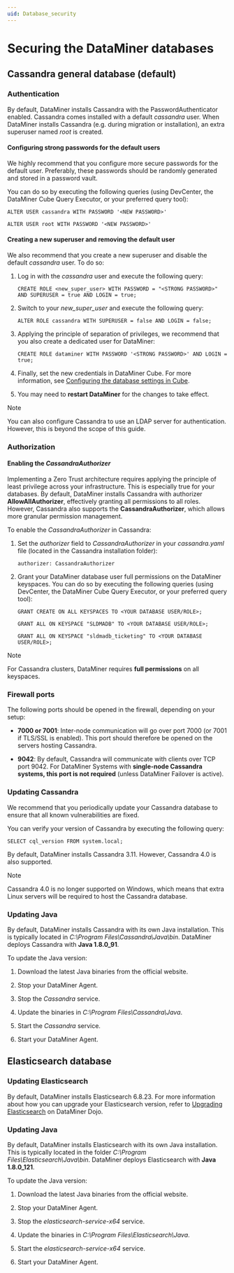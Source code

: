 ```yaml
---
uid: Database_security
---
```


# Securing the DataMiner databases

## Cassandra general database (default)

### Authentication

By default, DataMiner installs Cassandra with the PasswordAuthenticator enabled. Cassandra comes installed with a default *cassandra* user. When DataMiner installs Cassandra (e.g. during migration or installation), an extra superuser named *root* is created.

#### Configuring strong passwords for the default users

We highly recommend that you configure more secure passwords for the default user. Preferably, these passwords should be randomly generated and stored in a password vault.

You can do so by executing the following queries (using DevCenter, the DataMiner Cube Query Executor, or your preferred query tool):

`ALTER USER cassandra WITH PASSWORD '<NEW PASSWORD>'`

`ALTER USER root WITH PASSWORD '<NEW PASSWORD>'`

#### Creating a new superuser and removing the default user

We also recommend that you create a new superuser and disable the default *cassandra* user. To do so:

1. Log in with the *cassandra* user and execute the following query:

   `CREATE ROLE <new_super_user> WITH PASSWORD = "<STRONG PASSWORD>" AND SUPERUSER = true AND LOGIN = true;`

1. Switch to your *new_super_user* and execute the following query:

   `ALTER ROLE cassandra WITH SUPERUSER = false AND LOGIN = false;`

1. Applying the principle of separation of privileges, we recommend that you also create a dedicated user for DataMiner:

   `CREATE ROLE dataminer WITH PASSWORD '<STRONG PASSWORD>' AND LOGIN = true;`

1. Finally, set the new credentials in DataMiner Cube. For more information, see [Configuring the database settings in Cube](xref:Configuring_the_database_settings_in_Cube).

1. You may need to **restart DataMiner** for the changes to take effect.

> [!NOTE]
> You can also configure Cassandra to use an LDAP server for authentication. However, this is beyond the scope of this guide.

### Authorization

#### Enabling the *CassandraAuthorizer*

Implementing a Zero Trust architecture requires applying the principle of least privilege across your infrastructure. This is especially true for your databases. By default, DataMiner installs Cassandra with authorizer **AllowAllAuthorizer**, effectively granting all permissions to all roles. However, Cassandra also supports the **CassandraAuthorizer**, which allows more granular permission management.

To enable the *CassandraAuthorizer* in Cassandra:

1. Set the *authorizer* field to *CassandraAuthorizer* in your *cassandra.yaml* file (located in the Cassandra installation folder):

   `authorizer: CassandraAuthorizer`

1. Grant your DataMiner database user full permissions on the DataMiner keyspaces. You can do so by executing the following queries (using DevCenter, the DataMiner Cube Query Executor, or your preferred query tool):

   `GRANT CREATE ON ALL KEYSPACES TO <YOUR DATABASE USER/ROLE>;`

   `GRANT ALL ON KEYSPACE "SLDMADB" TO <YOUR DATABASE USER/ROLE>;`

   `GRANT ALL ON KEYSPACE "sldmadb_ticketing" TO <YOUR DATABASE USER/ROLE>;`

> [!NOTE]
> For Cassandra clusters, DataMiner requires **full permissions** on all keyspaces.

<!-- TODO encryption
### Client-Node Encryption

### Inter-Node Encryption

### Encryption at rest
-->
### Firewall ports

The following ports should be opened in the firewall, depending on your setup:

- **7000 or 7001**: Inter-node communication will go over port 7000 (or 7001 if TLS/SSL is enabled). This port should therefore be opened on the servers hosting Cassandra.

- **9042**: By default, Cassandra will communicate with clients over TCP port 9042. For DataMiner Systems with **single-node Cassandra systems, this port is not required** (unless DataMiner Failover is active).

### Updating Cassandra

We recommend that you periodically update your Cassandra database to ensure that all known vulnerabilities are fixed.

You can verify your version of Cassandra by executing the following query:

`SELECT cql_version FROM system.local;`

By default, DataMiner installs Cassandra 3.11. However, Cassandra 4.0 is also supported.

> [!NOTE]
> Cassandra 4.0 is no longer supported on Windows, which means that extra Linux servers will be required to host the Cassandra database.

### Updating Java

By default, DataMiner installs Cassandra with its own Java installation. This is typically located in *C:\Program Files\Cassandra\Java\bin*. DataMiner deploys Cassandra with **Java 1.8.0_91**.

To update the Java version:

1. Download the latest Java binaries from the official website.

1. Stop your DataMiner Agent.

1. Stop the *Cassandra* service.

1. Update the binaries in *C:\Program Files\Cassandra\Java*.

1. Start the *Cassandra* service.

1. Start your DataMiner Agent.

## Elasticsearch database

<!-- TODO: enable authentication -->
<!-- TODO: enable TLS encryption -->

### Updating Elasticsearch

By default, DataMiner installs Elasticsearch 6.8.23. For more information about how you can upgrade your Elasticsearch version, refer to [Upgrading Elasticsearch](https://community.dataminer.services/documentation/upgrading-elasticsearch-from-one-minor-version-to-another/) on DataMiner Dojo.

### Updating Java

By default, DataMiner installs Elasticsearch with its own Java installation. This is typically located in the folder *C:\Program Files\Elasticsearch\Java\bin*. DataMiner deploys Elasticsearch with **Java 1.8.0_121**.

To update the Java version:

1. Download the latest Java binaries from the official website.

1. Stop your DataMiner Agent.

1. Stop the *elasticsearch-service-x64* service.

1. Update the binaries in *C:\Program Files\Elasticsearch\Java*.

1. Start the *elasticsearch-service-x64* service.

1. Start your DataMiner Agent.
